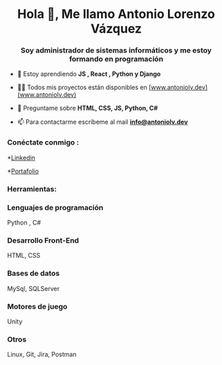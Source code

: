 <h1 align="center">Hola 👋, Me llamo Antonio Lorenzo Vázquez</h1>
<h3 align="center">Soy administrador de sistemas informáticos y me estoy formando en programación</h3>

- 🌱 Estoy aprendiendo **JS , React , Python y Django**

- 👨‍💻 Todos mis proyectos están disponibles en [www.antoniolv.dev](www.antoniolv.dev)

- 💬 Preguntame sobre **HTML, CSS, JS, Python, C#**

- 📫 Para contactarme escríbeme al mail **info@antoniolv.dev**

<h3 align="left">Conéctate conmigo :</h3>
<p align="izquierda">
  
*[Linkedin](https://www.linkedin.com/in/antoniolv88)
  
*[Portafolio](https://antoniolv.dev)


<h3 alinear="izquierda">Herramientas:</h3>

<h3 align="izquierda">Lenguajes de programación</h3>

Python , C#


<h3 align="izquierda">Desarrollo Front-End</h3>

HTML, CSS

<h3 align="izquierda">Bases de datos</h3>

MySql, SQLServer


<h3 align="izquierda">Motores de juego</h3>

Unity

<h3 align="izquierda">Otros</h3>

Linux, Git, Jira, Postman



